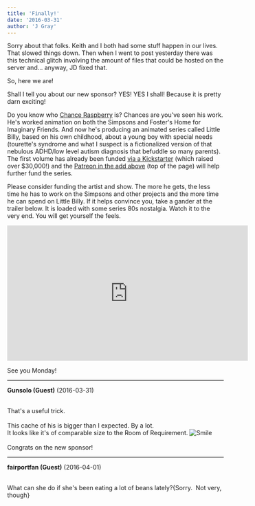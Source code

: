 ```yaml
---
title: 'Finally!'
date: '2016-03-31'
author: 'J Gray'
---
```


<p>Sorry about that folks. Keith and I both had some stuff happen in our lives. That slowed things down. Then when I went to post yesterday there was this technical glitch involving the amount of files that could be hosted on the server and... anyway, JD fixed that.</p><p>So, here we are!</p><p>Shall I tell you about our new sponsor? YES! YES I shall! Because it is pretty darn exciting!</p><p>Do you know who <a href="http://www.imdb.com/name/nm2403468/?ref_=fn_al_nm_1" target="_blank">Chance Raspberry</a> is? Chances are you've seen his work. He's worked animation on both the Simpsons and Foster's Home for Imaginary Friends. And now he's producing an animated series called Little Billy, based on his own childhood, about a young boy with special needs (tourette's syndrome and what I suspect is a fictionalized version of that nebulous ADHD/low level autism diagnosis that befuddle so many parents). The first volume has already been funded <a href="https://www.kickstarter.com/projects/chanceraspberry/little-billy-special-edition-dvd-blu-ray/" target="_blank">via a Kickstarter</a> (which raised over $30,000!) and the <a href="https://www.patreon.com/littlebilly?ty=h" target="_blank">Patreon in the add above</a> (top of the page) will help further fund the series. </p><p>Please consider funding the artist and show. The more he gets, the less time he has to work on the Simpsons and other projects and the more time he can spend on Little Billy. If it helps convince you, take a gander at the trailer below. It is loaded with some series 80s nostalgia. Watch it to the very end. You will get yourself the feels.</p><iframe width="560" height="315" src="https://www.youtube.com/embed/o1EDp2MHzlk" frameborder="0" allowfullscreen=""></iframe><p>See you Monday!</p>

---
**Gunsolo (Guest)** (2016-03-31)

<br> That's a useful trick.<br><br>This cache of his is bigger than I expected. By a lot.<br>It looks like it's of comparable size to the Room of Requirement. <img src="//smilies/smile.gif" alt="Smile" border="0"><br><br>Congrats on the new sponsor!<br>

---
**fairportfan (Guest)** (2016-04-01)

<br>What can she do if she's been eating a lot of beans lately?{Sorry. &nbsp;Not very, though}

